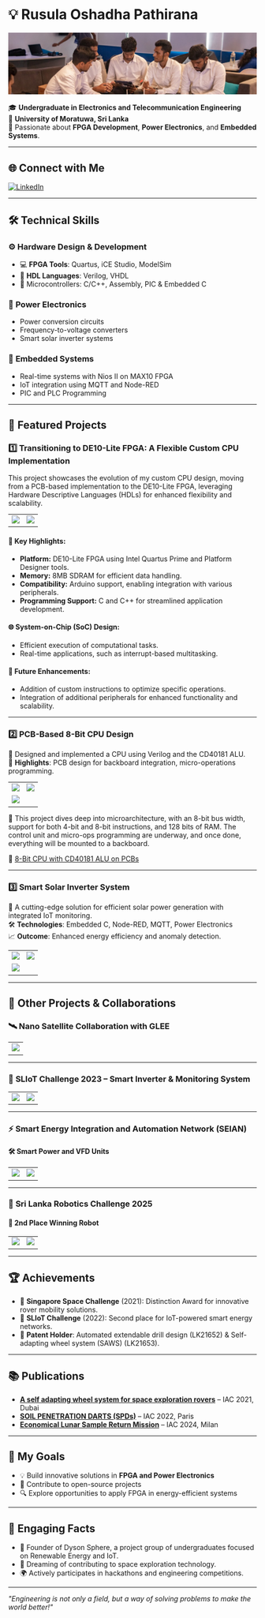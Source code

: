 # 💡 Rusula Oshadha Pathirana

![Profile Banner](Images/Profile_banner.jpg)

🎓 **Undergraduate in Electronics and Telecommunication Engineering**  
📍 **University of Moratuwa, Sri Lanka**  
🌟 Passionate about **FPGA Development**, **Power Electronics**, and **Embedded Systems**.

---

## 🌐 Connect with Me

[![LinkedIn](https://img.shields.io/badge/LinkedIn-Oshadha%20Pathirana-blue?logo=linkedin&logoColor=white)](http://www.linkedin.com/in/oshadhapathirana)  

---

## 🛠️ Technical Skills

### ⚙️ **Hardware Design & Development**
- 💻 **FPGA Tools**: Quartus, iCE Studio, ModelSim
- 🔌 **HDL Languages**: Verilog, VHDL
- 🧠 Microcontrollers: C/C++, Assembly, PIC & Embedded C

### 🔋 **Power Electronics**
- Power conversion circuits
- Frequency-to-voltage converters
- Smart solar inverter systems

### 📡 **Embedded Systems**
- Real-time systems with Nios II on MAX10 FPGA
- IoT integration using MQTT and Node-RED
- PIC and PLC Programming

---

## 🚀 Featured Projects

### 1️⃣ **Transitioning to DE10-Lite FPGA: A Flexible Custom CPU Implementation**

This project showcases the evolution of my custom CPU design, moving from a PCB-based implementation to the DE10-Lite FPGA, leveraging Hardware Descriptive Languages (HDLs) for enhanced flexibility and scalability.

<table>
<tr>
<td><img src="Images/(9).jpg" width="50%"></td>
<td><img src="Images/(10).jpg" width="50%"></td>
</tr>
</table>

#### 🔑 Key Highlights:
- **Platform:** DE10-Lite FPGA using Intel Quartus Prime and Platform Designer tools.
- **Memory:** 8MB SDRAM for efficient data handling.
- **Compatibility:** Arduino support, enabling integration with various peripherals.
- **Programming Support:** C and C++ for streamlined application development.

#### 🌐 System-on-Chip (SoC) Design:
- Efficient execution of computational tasks.
- Real-time applications, such as interrupt-based multitasking.

#### 🚀 Future Enhancements:
- Addition of custom instructions to optimize specific operations.
- Integration of additional peripherals for enhanced functionality and scalability.

---

### 2️⃣ **PCB-Based 8-Bit CPU Design**

💾 Designed and implemented a CPU using Verilog and the CD40181 ALU.  
📐 **Highlights**: PCB design for backboard integration, micro-operations programming.

<table>
<tr>
<td><img src="Images/(6).jpg" width="50%"></td>
<td><img src="Images/(7).jpg" width="50%"></td>
</tr>
<tr><td><img src="Images/(8).jpg" width="50%"></td></tr>
</table>

🧠 This project dives deep into microarchitecture, with an 8-bit bus width, support for both 4-bit and 8-bit instructions, and 128 bits of RAM. The control unit and micro-ops programming are underway, and once done, everything will be mounted to a backboard.

🔗 [8-Bit CPU with CD40181 ALU on PCBs](https://github.com/OshadhaPathirana/8-Bit-CPU-with-CD40181-ALU-on-PCBs)

---

### 3️⃣ **Smart Solar Inverter System**

🔋 A cutting-edge solution for efficient solar power generation with integrated IoT monitoring.  
🛠️ **Technologies**: Embedded C, Node-RED, MQTT, Power Electronics  
📈 **Outcome**: Enhanced energy efficiency and anomaly detection.

<table>
<tr>
<td><img src="Images/(11).jpg" width="50%"></td>
<td><img src="Images/(12).jpg" width="50%"></td>
</tr>
<tr>
<td><img src="Images/(14).jpg" width="50%"></td>
</tr>
</table>

---

## 🔧 Other Projects & Collaborations

### 🛰️ **Nano Satellite Collaboration with GLEE**
<table><tr><td><img src="Images/(1).jpg" width="50%"></td></tr></table>

---

### 🧠 **SLIoT Challenge 2023 – Smart Inverter & Monitoring System**
<table>
<tr>
<td><img src="Images/(2).jpg" width="50%"></td>
<td><img src="Images/(3).jpg" width="50%"></td>
</tr>
</table>

---

### ⚡ **Smart Energy Integration and Automation Network (SEIAN)**

#### 🛠 Smart Power and VFD Units
<table>
<tr>
<td><img src="Images/(4).jpg" width="50%"></td>
<td><img src="Images/(5).jpg" width="50%"></td>
</tr>
</table>

---

### 🤖 **Sri Lanka Robotics Challenge 2025**
#### 🥈 2nd Place Winning Robot
<table>
<tr>
<td><img src="Images/(15).jpg" width="50%"></td>
<td><img src="Images/(16).jpg" width="50%"></td>
</tr>
</table>

---

## 🏆 Achievements

- 🥇 **Singapore Space Challenge** (2021): Distinction Award for innovative rover mobility solutions.
- 🥈 **SLIoT Challenge** (2022): Second place for IoT-powered smart energy networks.
- 🏅 **Patent Holder**: Automated extendable drill design (LK21652) & Self-adapting wheel system (SAWS) (LK21653).

---

## 📚 Publications

- **[A self adapting wheel system for space exploration rovers](https://iafastro.directory/iac/paper/id/65366/summary/)** – IAC 2021, Dubai  
- **[SOIL PENETRATION DARTS (SPDs)](https://iafastro.directory/iac/paper/id/72590/summary/)** – IAC 2022, Paris  
- **[Economical Lunar Sample Return Mission](https://iafastro.directory/iac/paper/id/89101/summary/)** – IAC 2024, Milan

---

## 🎯 My Goals

- 💡 Build innovative solutions in **FPGA and Power Electronics**
- 🌱 Contribute to open-source projects
- 🔍 Explore opportunities to apply FPGA in energy-efficient systems

---

## 🎨 Engaging Facts

- 🌟 Founder of Dyson Sphere, a project group of undergraduates focused on Renewable Energy and IoT.
- 🚀 Dreaming of contributing to space exploration technology.
- 🌍 Actively participates in hackathons and engineering competitions.

---

_"Engineering is not only a field, but a way of solving problems to make the world better!"_
